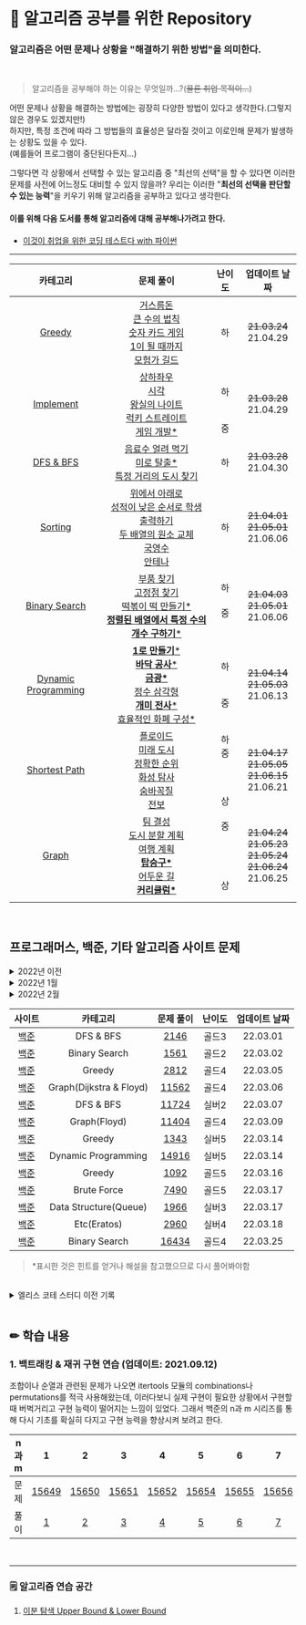 # 📝 알고리즘 공부를 위한 Repository

### 알고리즘은 어떤 문제나 상황을 "**해결하기 위한 방법**"을 의미한다.

<br>

> 알고리즘을 공부해야 하는 이유는 무엇일까...?(~~물론 취업 목적이...~~)

어떤 문제나 상황을 해결하는 방법에는 굉장히 다양한 방법이 있다고 생각한다.(그렇지 않은 경우도 있겠지만!)<br>
하지만, 특정 조건에 따라 그 방법들의 효율성은 달라질 것이고 이로인해 문제가 발생하는 상황도 있을 수 있다.<br>(예를들어 프로그램이 중단된다든지...)<br>

그렇다면 각 상황에서 선택할 수 있는 알고리즘 중 "최선의 선택"을 할 수 있다면 이러한 문제를 사전에 어느정도 대비할 수 있지 않을까? 우리는 이러한 "**최선의 선택을 판단할 수 있는 능력**"을 키우기 위해 알고리즘을 공부하고 있다고 생각한다.

#### 이를 위해 다음 도서를 통해 알고리즘에 대해 공부해나가려고 한다.

- [이것이 취업을 위한 코딩 테스트다 with 파이썬](https://www.hanbit.co.kr/store/books/look.php?p_code=B8945183661)

---

|                             카테고리                              |                                                                                                                                                                                               문제 풀이                                                                                                                                                                                                |           난이도           |                              업데이트 날짜                               |
| :---------------------------------------------------------------: | :----------------------------------------------------------------------------------------------------------------------------------------------------------------------------------------------------------------------------------------------------------------------------------------------------------------------------------------------------------------------------------------------------: | :------------------------: | :----------------------------------------------------------------------: |
|                    [Greedy](Greedy/GREEDY.md)                     |                                                                         [거스름돈](Greedy/Beginner/change.py)<br>[큰 수의 법칙](Greedy/Beginner/rule_of_big_number.py)<br>[숫자 카드 게임](Greedy/Beginner/card_game.py)<br>[1이 될 때까지](Greedy/Beginner/until_1.py)<br>[모험가 길드](Greedy/Beginner/adventurer_guild.py)                                                                          |             하             |                         ~~21.03.24~~<br>21.04.29                         |
|                [Implement](Implement/IMPLEMENT.md)                |                                                                  [상하좌우](Implement/Beginner/up_down_left_right.py)<br>[시각](Implement/Beginner/time.py)<br>[왕실의 나이트](Implement/Beginner/knightOfPalace.py)<br>[럭키 스트레이트](Implement/Beginner/lucky_straight.py)<br>[게임 개발\*](Implement/Middle/gameDevelopment.py)                                                                  |    <br>하<br><br><br>중    |                         ~~21.03.28~~<br>21.04.29                         |
|                  [DFS & BFS](DFS_BFS/DFS_BFS.md)                  |                                                                                                          [음료수 얼려 먹기](DFS_BFS/Beginner/iced_beverage.py)<br>[미로 탈출\*](DFS_BFS/Beginner/escape_maze.py)<br>[특정 거리의 도시 찾기](DFS_BFS/Beginner/find_city_on_specific_street.py)                                                                                                          |             하             |                         ~~21.03.28~~<br>21.04.30                         |
|                   [Sorting](Sorting/SORTING.md)                   |                                                   [위에서 아래로](Sorting/Beginner/top_to_bottom.py)<br>[성적이 낮은 순서로 학생 출력하기](Sorting/Beginner/in_order_of_lower_rank.py)<br>[두 배열의 원소 교체](Sorting/Beginner/swap_elements_of_two_array.py)<br>[국영수](Sorting/Beginner/KorEngMath.py)<br>[안테나](Sorting/Beginner/antenna.py)                                                   |             하             |                 ~~21.04.01~~<br>~~21.05.01~~<br>21.06.06                 |
|          [Binary Search](Binary_Search/BINARY_SEARCH.md)          |                                                          [부품 찾기](Binary_Search/Beginner/search_parts.py)<br>[고정점 찾기](Binary_Search/Beginner/find_fixed_point.py)<br>[떡볶이 떡 만들기\*](Binary_Search/Middle/make_rice_cake.py)<br>[**정렬된 배열에서 특정 수의 개수 구하기**\*](Binary_Search/Middle/count_of_specific_number.py)                                                           |    하<br><br>중<br><br>    |                 ~~21.04.03~~<br>~~21.05.01~~<br>21.06.06                 |
| [Dynamic Programming](Dynamic_Programming/DYNAMIC_PROGRAMMING.md) | [**1로 만들기**\*](Dynamic_Programming/Beginner/make_1.py)<br>[**바닥 공사**\*](Dynamic_Programming/Beginner/floor_construction.py)<br>[**금광\***](Dynamic_Programming/Beginner/gold_mine.py)<br>[정수 삼각형](Dynamic_Programming/Beginner/int_triangle.py)<br>[**개미 전사**\*](Dynamic_Programming/Middle/ant_warrior.py)<br>[효율적인 화폐 구성\*](Dynamic_Programming/Middle/efficient_money.py) |      하<br><br><br>중      |                 ~~21.04.14~~<br>~~21.05.03~~<br>21.06.13                 |
|          [Shortest Path](Shortest_Path/SHORTEST_PATH.md)          |                                          [플로이드](Shortest_Path/Beginner/floyd.py)<br>[미래 도시](Shortest_Path/Middle/future_city.py)<br>[정확한 순위](Shortest_Path/Middle/exact_ranking.py)<br>[화성 탐사](Shortest_Path/Middle/mars_exploration.py)<br>[숨바꼭질](Shortest_Path/Middle/hide_and_seek.py)<br>[전보](Shortest_Path/Advanced/telegram.py)                                           | 하<br>중<br><br><br><br>상 |         ~~21.04.17~~<br>~~21.05.05~~<br>~~21.06.15~~<br>21.06.21         |
|                      [Graph](Graph/GRAPH.md)                      |                                                              [팀 결성](Graph/Middle/make_team.py)<br>[도시 분할 계획](Graph/Middle/city_division_plan.py)<br>[여행 계획](Graph/Middle/travel_plan.py)<br>[**탑승구\***](Graph/Middle/gate.md)<br>[어두운 길](Graph/Middle/dark_road.py)<br>[**커리큘럼\***](Graph/Advanced/curriculum.py)                                                              |  중<br><br><br><br><br>상  | ~~21.04.24~~<br>~~21.05.23~~<br>~~21.05.24~~<br>~~21.06.24~~<br>21.06.25 |
|                                                                   |

<br>

## 프로그래머스, 백준, 기타 알고리즘 사이트 문제

<details>
  <summary>2022년 이전</summary>

|                                          사이트                                           |       카테고리       |                              문제 풀이                               | 난이도 |      업데이트 날짜       |
| :---------------------------------------------------------------------------------------: | :------------------: | :------------------------------------------------------------------: | :----: | :----------------------: |
| [프로그래머스](https://programmers.co.kr/learn/courses/30/lessons/42883?language=python3) |        Greedy        |  [**큰 수 만들기**\*](Algorithm_Sites/Greedy/make_large_number.md)   |  Lv2   | ~~21.05.10~~<br>21.05.19 |
|                [Elice Coding](https://blog.naver.com/elicer/221482570574)                 | Dynamic Programming  |               [커다란 문 밖으로\*](etc/eating_cake.md)               |   -    |         21.05.13         |
| [프로그래머스](https://programmers.co.kr/learn/courses/30/lessons/42860?language=python3) |        Greedy        |            [조이스틱](Algorithm_Sites/Greedy/joystick.md)            |  Lv2   |         21.05.17         |
|         [프로그래머스](https://programmers.co.kr/learn/courses/30/lessons/12899)          |      문자 변환       |        [124 나라의 숫자\*](Algorithm_Sites/etc/124_world.md)         |  Lv2   |         21.05.22         |
|         [프로그래머스](https://programmers.co.kr/learn/courses/30/lessons/42885)          |        Greedy        |            [구명보트](Algorithm_Sites/Greedy/lifeboat.md)            |  Lv2   |         21.05.25         |
|         [프로그래머스](https://programmers.co.kr/learn/courses/30/lessons/42884)          |        Greedy        |      [단속카메라](Algorithm_Sites/Greedy/enforcement_camera.md)      |  Lv3   |         21.05.26         |
|         [프로그래머스](https://programmers.co.kr/learn/courses/30/lessons/43165)          |       DFS/BFS        |     [**타겟 넘버**\*](Algorithm_Sites/DFS_BFS/target_number.md)      |  Lv2   |         21.05.30         |
| [프로그래머스](https://programmers.co.kr/learn/courses/30/lessons/43162?language=python3) |       DFS/BFS        |           [네트워크\*](Algorithm_Sites/DFS_BFS/network.md)           |  Lv3   |         21.06.03         |
|         [프로그래머스](https://programmers.co.kr/learn/courses/30/lessons/43163)          |       DFS/BFS        |       [단어 변환](Algorithm_Sites/DFS_BFS/word_conversion.md)        |  Lv3   |         21.06.10         |
|         [프로그래머스](https://programmers.co.kr/learn/courses/30/lessons/43164)          |       DFS/BFS        |         [여행경로](Algorithm_Sites/DFS_BFS/travel_route.md)          |  Lv3   |         21.06.11         |
|         [프로그래머스](https://programmers.co.kr/learn/courses/30/lessons/42895)          | Dynamic Programming  | [**N으로 표현**\*](Algorithm_Sites/Dynamic_Programming/express_n.md) |  Lv3   |         21.06.18         |
|         [프로그래머스](https://programmers.co.kr/learn/courses/30/lessons/42898)          | Dynamic Programming  |    [등굣길](Algorithm_Sites/Dynamic_Programming/way_to_school.md)    |  Lv3   |         21.06.25         |
| [프로그래머스<br>(카카오 2019)](https://programmers.co.kr/learn/courses/30/lessons/42889) |       Sorting        |             [실패율](Kakao/2019/Sorting/failure_rate.md)             |  Lv1   |         21.06.29         |
| [프로그래머스](https://programmers.co.kr/learn/courses/30/lessons/42578?language=python3) | Data Structure(Hash) |              [위장](Algorithm_Sites/Data_structure/.py)              |  Lv2   |         21.07.16         |

</details>

<details>
  <summary>2022년 1월</summary>
  
  |                                  사이트                                  |              카테고리              |                           문제 풀이                           | 난이도 | 업데이트 날짜 |
  | :----------------------------------------------------------------------: | :--------------------------------: | :-----------------------------------------------------------: | :----: | :-----------: |
  |               [백준](https://www.acmicpc.net/problem/1018)               |            Brute Force             |                      [1018](boj/brute_force/1018.py)                      | 실버5  |   22.01.13    |
  |               [백준](https://www.acmicpc.net/problem/1436)               |            Brute Force             |                      [1436](boj/brute_force/1436.py)                      | 실버5  |   22.01.13    |
  |              [백준](https://www.acmicpc.net/problem/14501)               |            Brute Force             |                     [14501](boj/brute_force/14501.py)                     | 실버3  |   22.01.13    |
  |               [백준](https://www.acmicpc.net/problem/1764)               |           Binary Search            |               [1764](boj/binary_search/1764.py)               | 실버4  |   22.01.17    |
  |               [백준](https://www.acmicpc.net/problem/1920)               |           Binary Search            |               [1920](boj/binary_search/1920.py)               | 실버4  |   22.01.17    |
  |              [백준](https://www.acmicpc.net/problem/10816)               |           Binary Search            |              [10816](boj/binary_search/10816.py)              | 실버4  |   22.01.18    |
  |               [백준](https://www.acmicpc.net/problem/1654)               |           Binary Search            |               [1654](boj/binary_search/1654.py)               | 실버3  |   22.01.18    |
  |               [백준](https://www.acmicpc.net/problem/2110)               |           Binary Search            |               [2110](boj/binary_search/2110.py)               | 골드5  |   22.01.19    |
  |               [백준](https://www.acmicpc.net/problem/1300)               |           Binary Search            |               [1300](boj/binary_search/1300.py)               | 골드2  |   22.01.19    |
  | [프로그래머스](https://programmers.co.kr/learn/courses/30/lessons/43236) |           Binary Search            |    [징검다리](programmers/binary_search/stepping_stone.py)    |  lv4   |   22.01.20    |
  | [프로그래머스](https://programmers.co.kr/learn/courses/30/lessons/43238) |           Binary Search            |     [입국심사](programmers/binary_search/immigration.py)      |  lv3   |   22.01.21    |
  | [2019 카카오](https://programmers.co.kr/learn/courses/30/lessons/64062)  |           Binary Search            | [징검다리 건너기](Kakao/2019/Binary_Search/stepping_stone.py) |  lv3   |   22.01.21    |
  |              [백준](https://www.acmicpc.net/problem/20551)               |           Binary Search            |              [20551](boj/binary_search/20551.py)              | 실버4  |   22.01.22    |
  |               [백준](https://www.acmicpc.net/problem/2805)               |           Binary Search            |               [2805](boj/binary_search/2805.py)               | 실버3  |   22.01.22    |
  |              [백준](https://www.acmicpc.net/problem/11561)               |           Binary Search            |              [11561](boj/binary_search/11561.py)              | 실버3  |   22.01.23    |
  |              [백준](https://www.acmicpc.net/problem/14627)               |           Binary Search            |              [14627](boj/binary_search/14627.py)              | 실버3  |   22.01.24    |
  |              [백준](https://www.acmicpc.net/problem/17503)               | Binary Search <br/> Priority Queue |              [17503](boj/binary_search/17503.py)              | 실버2  |   22.01.24    |
  |               [백준](https://www.acmicpc.net/problem/3079)               |           Binary Search            |               [3079](boj/binary_search/3079.py)               | 실버1  |   22.01.25    |
  |              [백준](https://www.acmicpc.net/problem/18114)               | Binary Search(맞나...?) <br/> Set  |                     [18114](boj/18114.py)                     | 실버1  |   22.01.25    |
  |              [백준](https://www.acmicpc.net/problem/11659)               |            Two Pointer             |               [11659](boj/two_pointer/11659.py)               | 실버3  |   22.01.26    |
  |               [백준](https://www.acmicpc.net/problem/2470)               |            Two Pointer             |                [2470](boj/two_pointer/2470.py)                | 골드5  |   22.01.26    |
  |               [백준](https://www.acmicpc.net/problem/1806)               |  Two Pointer <br/> Binary Search   |                [1806](boj/two_pointer/1806.py)                | 골드4  |   22.01.26    |
  |               [백준](https://www.acmicpc.net/problem/1644)               |            Two Pointer             |                [1644](boj/two_pointer/1644.py)                | 골드3  |   22.01.26    |
  |               [백준](https://www.acmicpc.net/problem/2230)               |            Two Pointer             |                [2230](boj/two_pointer/2230.py)                | 골드5  |   22.01.27    |
  |               [백준](https://www.acmicpc.net/problem/1484)               |            Two Pointer             |                [1484](boj/two_pointer/1484.py)                | 골드4  |   22.01.27    |
  |               [백준](https://www.acmicpc.net/problem/2038)               |      Two Pointer...? <br/> DP      |                [2038](boj/two_pointer/2038.py)                | 골드2  |   22.01.29    |
  |               [백준](https://www.acmicpc.net/problem/2531)               |            Two Pointer             |                [2531](boj/two_pointer/2531.py)                | 실버1  |   22.01.31    |

</details>

<details>
  <summary>2022년 2월</summary>

|                    사이트                     |            카테고리             |                            문제 풀이                            | 난이도 | 업데이트 날짜  |
| :-------------------------------------------: | :-----------------------------: | :-------------------------------------------------------------: | :----: | :------------: |
| [백준](https://www.acmicpc.net/problem/2096)  |      Two Pointer <br/> DP       |                 [2096](boj/two_pointer/2096.py)                 | 골드4  |    22.02.01    |
| [백준](https://www.acmicpc.net/problem/2293)  |      Two Pointer <br/> DP       |                 [2293](boj/two_pointer/2293.py)                 | 골드5  |    22.02.02    |
| [백준](https://www.acmicpc.net/problem/11687) |          Binary Search          |               [11687](boj/binary_search/11687.py)               | 골드5  |    22.02.07    |
| [백준](https://www.acmicpc.net/problem/20444) |          Binary Search          |               [20444](boj/binary_search/20444.py)               | 골드5  |    22.02.08    |
| [백준](https://www.acmicpc.net/problem/2606)  | Graph(Disjoint Set & DFS & BFS) |                       [2606](boj/2606.py)                       | 실버3  |    22.02.10    |
| [백준](https://www.acmicpc.net/problem/1939)  |    Binary Search + DFS & BFS    |                [1939](boj/binary_search/1939.py)                | 골드4  |    22.02.11    |
| [백준](https://www.acmicpc.net/problem/13397) |          Binary Search          |               [13397](boj/binary_search/13397.py)               | 골드4  |    22.02.11    |
| [백준](https://www.acmicpc.net/problem/1260)  |            DFS & BFS            |                       [1260](boj/1260.py)                       | 실버2  |    22.02.11    |
| [백준](https://www.acmicpc.net/problem/19598) |             Greedy              |                  [19598](boj/greedy/19598.py)                   | 골드5  |    22.02.12    |
| [백준](https://www.acmicpc.net/problem/1455)  |             Greedy              |                   [1455](boj/greedy/1455.py)                    | 실버2  |    22.02.12    |
| [백준](https://www.acmicpc.net/problem/17951) |          Binary Search          |               [17951](boj/binary_search/17951.py)               | 골드4  |    22.02.13    |
| [백준](https://www.acmicpc.net/problem/1374)  |             Greedy              |                   [1374](boj/greedy/1374.py)                    | 골드5  |    22.02.14    |
| [백준](https://www.acmicpc.net/problem/11000) |             Greedy              |                  [11000](boj/greedy/11000.py)                   | 골드5  |    22.02.14    |
| [백준](https://www.acmicpc.net/problem/1753)  |         Graph(Dijkstra)         |                    [1753](boj/graph/1753.py)                    | 골드5  |    22.02.15    |
| [백준](https://www.acmicpc.net/problem/13549) |      Graph(Dijkstra & BFS)      |                   [13549](boj/graph/13549.py)                   | 골드5  | 22.02.27(추가) |
| [백준](https://www.acmicpc.net/problem/20168) |         Graph(Dijkstra)         |                   [20168](boj/graph/20168.py)                   | 골드5  |    22.02.18    |
| [백준](https://www.acmicpc.net/problem/1261)  |            DFS & BFS            |                   [1261](boj/dfs_bfs/1261.py)                   | 골드4  |    22.02.19    |
| [백준](https://www.acmicpc.net/problem/10282) |         Graph(Dijkstra)         |                   [10282](boj/graph/10282.py)                   | 골드4  |    22.02.21    |
| [백준](https://www.acmicpc.net/problem/17616) |            DFS & BFS            |                  [17616](boj/dfs_bfs/17616.py)                  | 골드3  |    22.02.24    |
| [백준](https://www.acmicpc.net/problem/2141)  |             Greedy              | [2141](boj/greedy/2141.py) <br/> [2141(js)](boj/greedy/2141.js) | 골드4  |    22.02.24    |
| [백준](https://www.acmicpc.net/problem/7453)  |          Binary Search          |                [7453](boj/binary_search/7453.py)                | 골드2  |    22.02.25    |

</details>

|                    사이트                     |        카테고리         |                 문제 풀이                 | 난이도 | 업데이트 날짜 |
| :-------------------------------------------: | :---------------------: | :---------------------------------------: | :----: | :-----------: |
| [백준](https://www.acmicpc.net/problem/2146)  |        DFS & BFS        |        [2146](boj/dfs_bfs/2146.py)        | 골드3  |   22.03.01    |
| [백준](https://www.acmicpc.net/problem/1561)  |      Binary Search      |     [1561](boj/binary_search/1561.py)     | 골드2  |   22.03.02    |
| [백준](https://www.acmicpc.net/problem/2812)  |         Greedy          |        [2812](boj/greedy/2812.py)         | 골드4  |   22.03.05    |
| [백준](https://www.acmicpc.net/problem/11562) | Graph(Dijkstra & Floyd) |        [11562](boj/graph/11562.py)        | 골드4  |   22.03.06    |
| [백준](https://www.acmicpc.net/problem/11724) |        DFS & BFS        |       [11724](boj/dfs_bfs/11724.py)       | 실버2  |   22.03.07    |
| [백준](https://www.acmicpc.net/problem/11404) |      Graph(Floyd)       |        [11404](boj/graph/11404.py)        | 골드4  |   22.03.09    |
| [백준](https://www.acmicpc.net/problem/1343)  |         Greedy          |        [1343](boj/greedy/1343.py)         | 실버5  |   22.03.14    |
| [백준](https://www.acmicpc.net/problem/14916) |   Dynamic Programming   | [14916](boj/dynamic_programming/14916.py) | 실버5  |   22.03.14    |
| [백준](https://www.acmicpc.net/problem/1092)  |         Greedy          |        [1092](boj/greedy/1092.py)         | 골드5  |   22.03.16    |
| [백준](https://www.acmicpc.net/problem/7490)  |       Brute Force       |      [7490](boj/brute_force/7490.py)      | 골드5  |   22.03.17    |
| [백준](https://www.acmicpc.net/problem/1966)  |  Data Structure(Queue)  |    [1966](boj/data_structure/1966.py)     | 실버3  |   22.03.17    |
| [백준](https://www.acmicpc.net/problem/2960)  |       Etc(Eratos)       |          [2960](boj/etc/2960.py)          | 실버4  |   22.03.18    |
| [백준](https://www.acmicpc.net/problem/16434) |      Binary Search      |    [16434](boj/binary_search/16434.py)    | 골드4  |   22.03.25    |

> \*표시한 것은 힌트를 얻거나 해설을 참고했으므로 다시 풀어봐야함

<br>

<details>
  <summary>엘리스 코테 스터디 이전 기록</summary>

|                                   문제                                   |         카테고리          |                              문제 풀이                               | 난이도 | 업데이트 날짜 |
| :----------------------------------------------------------------------: | :-----------------------: | :------------------------------------------------------------------: | :----: | :-----------: |
|               [백준](https://www.acmicpc.net/problem/2075)               | 자료 구조<br>우선순위 큐  |       [N번째 큰 수](Elice_study_tmp/Data_Structure/nth_num.md)       |        |   21.07.12    |
|               [백준](https://www.acmicpc.net/problem/5430)               |      자료 구조<br>덱      |              [AC](Elice_study_tmp/Data_Structure/ac.md)              |        |   21.07.12    |
| [프로그래머스](https://programmers.co.kr/learn/courses/30/lessons/42577) |     자료 구조<br>해시     | [전화번호 목록](Elice_study_tmp/Data_Structure/phone_number_list.py) |  Lv2   |   21.07.13    |
| [프로그래머스](https://programmers.co.kr/learn/courses/30/lessons/42586) |   자료 구조<br>스택/큐    |      [기능개발](Elice_study_tmp/Data_Structure/dev_function.py)      |  Lv2   |   21.07.13    |
|              [백준](https://www.acmicpc.net/problem/17413)               |      구현<br>문자열       |          [단어 뒤집기 2](Elice_study_tmp/Backjoon/17413.py)          |        |   21.07.14    |
|               [백준](https://www.acmicpc.net/problem/2800)               | 자료 구조(스택)<br>문자열 |            [괄호 제거](Elice_study_tmp/Backjoon/2800.py)             |        |   21.07.14    |

</details>

<br/>

## ✏ 학습 내용

### 1. 백트래킹 & 재귀 구현 연습 (업데이트: 2021.09.12)

조합이나 순열과 관련된 문제가 나오면 itertools 모듈의 combinations나 permutations를 적극 사용해왔는데, 이러다보니 실제 구현이 필요한 상황에서 구현할 때 버벅거리고 구현 능력이 떨어지는 느낌이 있었다. 그래서 백준의 n과 m 시리즈를 통해 다시 기초를 확실히 다지고 구현 능력을 향상시켜 보려고 한다.

| n과 m |                       1                        |                       2                        |                       3                        |                       4                        |                       5                        |                       6                        |                       7                        |                       8                        |                       9                        |                       10                       |                       11                       |                       12                       |
| :---: | :--------------------------------------------: | :--------------------------------------------: | :--------------------------------------------: | :--------------------------------------------: | :--------------------------------------------: | :--------------------------------------------: | :--------------------------------------------: | :--------------------------------------------: | :--------------------------------------------: | :--------------------------------------------: | :--------------------------------------------: | :--------------------------------------------: |
| 문제  | [15649](https://www.acmicpc.net/problem/15649) | [15650](https://www.acmicpc.net/problem/15650) | [15651](https://www.acmicpc.net/problem/15651) | [15652](https://www.acmicpc.net/problem/15652) | [15654](https://www.acmicpc.net/problem/15654) | [15655](https://www.acmicpc.net/problem/15655) | [15656](https://www.acmicpc.net/problem/15656) | [15657](https://www.acmicpc.net/problem/15657) | [15663](https://www.acmicpc.net/problem/15663) | [15664](https://www.acmicpc.net/problem/15664) | [15665](https://www.acmicpc.net/problem/15665) | [15666](https://www.acmicpc.net/problem/15666) |
| 풀이  |                [1](N_M/n_m1.py)                |                [2](N_M/n_m2.py)                |                [3](N_M/n_m3.py)                |                [4](N_M/n_m4.py)                |                [5](N_M/n_m5.py)                |                [6](N_M/n_m6.py)                |                [7](N_M/n_m7.py)                |                [8](N_M/n_m8.py)                |                     [9]()                      |                     [10]()                     |                     [11]()                     |                     [12]()                     |

<br/>

---

### 🗒 알고리즘 연습 공간

1. [이분 탐색 Upper Bound & Lower Bound](practice/binary_lower_upper.py)
